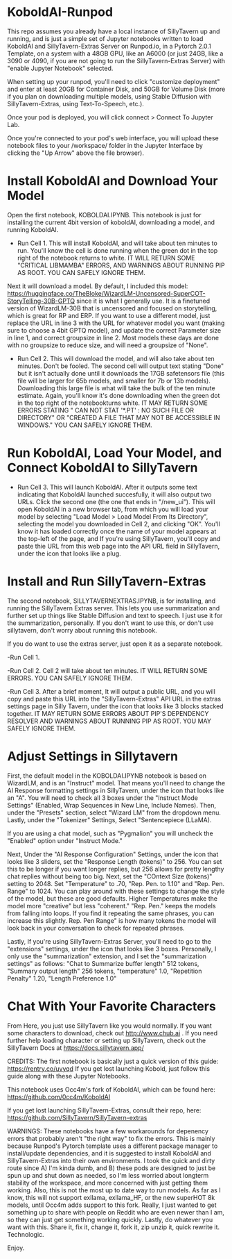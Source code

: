# KoboldAI-Runpod
This repo assumes you already have a local instance of SillyTavern up and running, and is just a simple set of Jupyter notebooks written to load KoboldAI and SillyTavern-Extras Server on Runpod.io, in a Pytorch 2.0.1 Template, on a system with a 48GB GPU, like an A6000 (or just 24GB, like a 3090 or 4090, if you are not going to run the SillyTavern-Extras Server) with "enable Jupyter Notebook" selected.

When setting up your runpod, you'll need to click "customize deployment" and enter at least 20GB for Container Disk, and 50GB for Volume Disk (more if you plan on downloading multiple models, using Stable Diffusion with SillyTavern-Extras, using Text-To-Speech, etc.).

Once your pod is deployed, you will click connect > Connect To Jupyter Lab. 

Once you're connected to your pod's web interface, you will upload these notebook files to your /workspace/ folder in the Jupyter Interface by clicking the "Up Arrow" above the file browser).

# Install KoboldAI and Download Your Model
Open the first notebook, KOBOLDAI.IPYNB. This notebook is just for installing the current 4bit version of koboldAI, downloading a model, and running KoboldAI.
- Run Cell 1. This will install KoboldAI, and will take about ten minutes to run. You'll know the cell is done running when the green dot in the top right of the notebook returns to white. IT WILL RETURN SOME "CRITICAL LIBMAMBA" ERRORS, AND WARNINGS ABOUT RUNNING PIP AS ROOT. YOU CAN SAFELY IGNORE THEM.

Next it will download a model. By default, I included this model: https://huggingface.co/TheBloke/WizardLM-Uncensored-SuperCOT-StoryTelling-30B-GPTQ since it is what I generally use. It is a finetuned version of WizardLM-30B that is uncensored and focused on storytelling, which is great for RP and ERP.
If you want to use a different model, just replace the URL in line 3 with the URL for whatever model you want (making sure to choose a 4bit GPTQ model), and update the correct Parameter size in line 1, and correct groupsize in line 2. Most models these days are done with no groupsize to reduce size, and will need a groupsize of "None".

- Run Cell 2. This will download the model, and will also take about ten minutes. Don't be fooled. The second cell will output text stating "Done" but it isn't actually done until it downloads the 17GB safetensors file (this file will be larger for 65b models, and smaller for 7b or 13b models). Downloading this large file is what will take the bulk of the ten minute estimate. Again, you'll know it's done downloading when the green dot in the top right of the notebookturns white. IT MAY RETURN SOME ERRORS STATING " CAN NOT STAT '*.PT' : NO SUCH FILE OR DIRECTORY" OR "CREATED A FILE THAT MAY NOT BE ACCESSIBLE IN WINDOWS." YOU CAN SAFELY IGNORE THEM.

# Run KoboldAI, Load Your Model, and Connect KoboldAI to SillyTavern
- Run Cell 3. This will launch KoboldAI. After it outputs some text indicating that KoboldAI launched succesfully, it will also output two URLs. Click the second one (the one that ends in "/new_ui"). This will open KoboldAI in a new browser tab, from which you will  load your model by selecting "Load Model > Load Model From Its Directory", selecting the model you downloaded in Cell 2, and clicking "OK". You'll know it has loaded correctly once the name of your model appears at the top-left of the page, and If you're using SillyTavern, you'll copy and paste thie URL from this web page into the API URL field in SillyTavern, under the icon that looks like a plug.

# Install and Run SillyTavern-Extras
The second notebook, SILLYTAVERNEXTRAS.IPYNB, is for installing, and running the SillyTavern Extras server. This lets you use summarization and further set up things like Stable Diffusion and text to speech. I just use it for the summarization, personally. If you don't want to use this, or don't use sillytavern, don't worry about running this notebook.

If you do want to use the extras server, just open it as a separate notebook.

-Run Cell 1.

-Run Cell 2. Cell 2 will take about ten minutes. IT WILL RETURN SOME ERRORS. YOU CAN SAFELY IGNORE THEM. 

-Run Cell 3. After a brief moment, It will output a public URL, and you will copy and paste this URL into the "SillyTavern-Extras" API URL in the extras settings page in Silly Tavern, under the icon that looks like 3 blocks stacked together. IT MAY RETURN SOME ERRORS ABOUT PIP'S DEPENDENCY RESOLVER AND WARNINGS ABOUT RUNNING PIP AS ROOT. YOU MAY SAFELY IGNORE THEM.

# Adjust Settings in Sillytavern

First, the default model in the KOBOLDAI.IPYNB notebook is based on WizardLM, and is an "Instruct" model. That means you'll need to change the AI Response formatting settings in SillyTavern, under the icon that looks like an "A". You will need to check all 3 boxes under the "Instruct Mode Settings" (Enabled, Wrap Sequences in New Line, Include Names). Then, under the "Presets" section, select "Wizard LM" from the dropdown menu. Lastly, under the "Tokenizer" Settings, Select "Sentencepiece (LLaMA). 

If you are using a chat model, such as "Pygmalion" you will uncheck the "Enabled" option under "Instruct Mode."

Next, Under the "AI Response Configuration" Settings, under the icon that looks like 3 sliders, set the "Response Length (tokens)" to 256. You can set this to be longer if you want longer replies, but 256 allows for pretty lengthy chat replies without being too big. Next, set the "COntext Size (tokens)" setting to 2048. Set "Temperature" to .70, "Rep. Pen. to 1.10" and "Rep. Pen. Range" to 1024. You can play around with these settings to change the style of the model, but these are good defaults. Higher Temperatures make the model more "creative" but less "coherent." "Rep. Pen." keeps the models from falling into loops. If you find it repeating the same phrases, you can increase this slightly. Rep. Pen Range" is how many tokens the model will look back in your conversation to check for repeated phrases.

Lastly, If you're using SillyTavern-Extras Server, you'll need to go to the "extensions" settings, under the icon that looks like 3 boxes. Personally, I only use the "summarization" extension, and I set the "summarization settings" as follows: "Chat to Summarize buffer length" 512 tokens, "Summary output length" 256 tokens, "temperature" 1.0, "Repetition Penalty" 1.20, "Length Preference 1.0"

# Chat With Your Favorite Characters

From Here, you just use SillyTavern like you would normally. If you want some characters to download, check out http://www.chub.ai . If you need further help loading character or setting up SillyTavern, check out the SillyTavern Docs at https://docs.sillytavern.app/

CREDITS: The first notebook is basically just a quick version of this guide:
https://rentry.co/uvyqd
If you get lost launching Kobold, just follow this guide along with these Jupyter Notebooks.

This notebook uses Occ4m's fork of KoboldAI, which can be found here:
https://github.com/0cc4m/KoboldAI

If you get lost launching SillyTavern-Extras, consult their repo, here:
https://github.com/SillyTavern/SillyTavern-extras

WARNINGS: These notebooks have a few workarounds for depenency errors that probably aren't "the right way" to fix the errors. This is mainly because Runpod's Pytorch template uses a different package manager to install/update dependencies, and it is suggested to install KoboldAI and SillyTavern-Extras into their own environments. I took the quick and dirty route since A) I'm kinda dumb, and B) these pods are designed to just be spun up and shut down as needed, so I'm less worried about longterm stability of the workspace, and more concerned with just getting them working. Also, this is not the most up to date way to run models. As far as I know, this will not support exllama, exllama_HF, or the new superHOT 8k models, until Occ4m adds support to this fork. Really, I just wanted to get something up to share with people on Reddit who are even newer than I am, so they can just get something working quickly. Lastly, do whatever you want with this. Share it, fix it, change it, fork it, zip unzip it, quick rewrite it. Technologic.

Enjoy.

